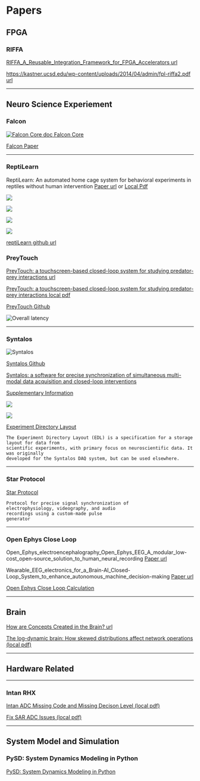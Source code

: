 # Papers

## FPGA

### RIFFA

[RIFFA_A_Reusable_Integration_Framework_for_FPGA_Accelerators url](https://www.researchgate.net/publication/261396774_RIFFA_A_Reusable_Integration_Framework_for_FPGA_Accelerators)

[https://kastner.ucsd.edu/wp-content/uploads/2014/04/admin/fpl-riffa2.pdf url](https://kastner.ucsd.edu/wp-content/uploads/2014/04/admin/fpl-riffa2.pdf)

---

## Neuro Science Experiement

### Falcon

[![Falcon Core doc](./images/2025/Screenshot%20from%202025-02-11%2012-45-35.png) Falcon Core](https://falcon-core.readthedocs.io/en/latest/#)

[Falcon Paper](./papers/2025/Falcon_a_highly_flexible_open-source_software_for_.pdf)

---

### ReptiLearn

ReptiLearn: An automated home cage system for behavioral experiments in reptiles without human intervention [Paper url](https://journals.plos.org/plosbiology/article?id=10.1371/journal.pbio.3002411) or  [Local Pdf](./papers/2025/ReptiLearn.pdf)

![](./images/2025/Screenshot%20from%202025-01-24%2011-20-30.png)

![](./images/2025/Screenshot%20from%202025-01-24%2011-20-51.png)

![](./images/2025/Screenshot%20from%202025-01-24%2011-22-03.png)

![](./images/2025/Screenshot%20from%202025-01-24%2011-22-26.png)

[reptiLearn github url](https://github.com/EvolutionaryNeuralCodingLab/reptiLearn/tree/master)

### PreyTouch

[PreyTouch: a touchscreen-based closed-loop system for studying predator-prey interactions url](https://www.nature.com/articles/s42003-024-07345-5)

[PreyTouch: a touchscreen-based closed-loop system for studying predator-prey interactions local pdf](./papers/2025/PreyTouch-2024.pdf)

[PreyTouch Github](https://github.com/EvolutionaryNeuralCodingLab/PreyTouch)

![Overall latency](./images/2025/Screenshot%20from%202025-01-24%2016-31-14.png)

---

### Syntalos

![Syntalos](./images/2025/Screenshot%20from%202025-02-06%2016-59-16.png)

[Syntalos Github](https://github.com/syntalos/syntalos)

[Syntalos: a software for precise
synchronization of simultaneous multi-
modal data acquisition and closed-loop
interventions](./papers/2025/s41467-025-56081-9.pdf)

[Supplementary Information](./papers/2025/41467_2025_56081_MOESM1_ESM.pdf)

![](./images/2025/Screenshot%20from%202025-02-06%2017-06-03.png)

![](./images/2025/Screenshot%20from%202025-02-06%2017-34-56.png)

[Experiment Directory Layout](https://edl.readthedocs.io/latest/index.html)

    The Experiment Directory Layout (EDL) is a specification for a storage layout for data from
    scientific experiments, with primary focus on neuroscientific data. It was originally
    developed for the Syntalos DAQ system, but can be used elsewhere.

---

### Star Protocol

[Star Protocol](./papers/2025/StarProtocol.pdf)

    Protocol for precise signal synchronization of
    electrophysiology, videography, and audio
    recordings using a custom-made pulse
    generator
    
---

### Open Ephys Close Loop

Open_Ephys_electroencephalography_Open_Ephys_EEG_A_modular_low-cost_open-source_solution_to_human_neural_recording [Paper url](https://www.researchgate.net/publication/314305186_Open_Ephys_electroencephalography_Open_Ephys_EEG_A_modular_low-cost_open-source_solution_to_human_neural_recording)

Wearable_EEG_electronics_for_a_Brain-AI_Closed-Loop_System_to_enhance_autonomous_machine_decision-making [Paper url](https://www.researchgate.net/publication/360954933_Wearable_EEG_electronics_for_a_Brain-AI_Closed-Loop_System_to_enhance_autonomous_machine_decision-making)

[Open Ephys Close Loop Calculation](subtitles/close_loop_experiment.md)

---

## Brain

[How are Concepts Created in the Brain? url](https://sapienlabs.org/lab-talk/how-are-concepts-created-in-the-brain/)

[The log-dynamic brain: How skewed distributions affect network operations (local pdf)](./papers/2025/BuzsakiMizusekiNRN.pdf)

---

## Hardware Related

---

### Intan RHX

[Intan ADC Missing Code and Missing Decison Level (local pdf)](papers/2025/Barth_2024_J._Neural_Eng._21_044001.pdf)

[Fix SAR ADC Issues (local pdf)](papers/2025/2012_JETTA_SARADC.pdf)

---

## System Model and Simulation

### PySD: System Dynamics Modeling in Python

[PySD: System Dynamics Modeling in Python](./papers/2025/PySD%20System%20Dynamics%20Modeling%20in%20Python.pdf)
